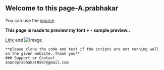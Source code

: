 ## Welcome to this page-A.prabhakar

You can use the [source](https://github.com/anandprabhakar0507/font-increase-and-decrease-using-javascript) 


**This page is made to preview my font + - sample preview..** 

[Link](https://github.com/anandprabhakar0507/font-increase-and-decrease-using-javascript) and ![Image](https://encrypted-tbn0.gstatic.com/images?q=tbn:ANd9GcQ3SOBIIhJDARr5BWucY78CaMe2a6c_ED4VSPnHleV1PGJNfb0Geg)
```
**please clone the code and test if the scripts are not running well on the given website..Thank you**
### Support or Contact
anandprabhakar0507@gmail.com
